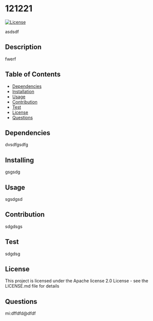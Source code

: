 
  # 121221
  
  [![License](https://img.shields.io/badge/License-Apache_2.0-blue.svg)](https://opensource.org/licenses/Apache-2.0)
  
  asdsdf
  
  ## Description
  
  fwerf
  
  ## Table of Contents
  
  - [Dependencies](#dependencies)
  - [Installation](#installing)
  - [Usage](#usage)
  - [Contribution](#contribution)
  - [Test](#test)
  - [License](#license)
  - [Questions](#questions)
  
  ## Dependencies
  dvsdfgsdfg
  
  ## Installing
  gsgsdg
  
  ## Usage
  sgsdgsd
  
  ## Contribution 
  sdgdsgs
  
  ## Test 
  sdgdsg
  
  ## License
  
  This project is licensed under the Apache license 2.0 License - see the LICENSE.md file for details
  
  ## Questions 
  mi:dffdfd@dfdf

  